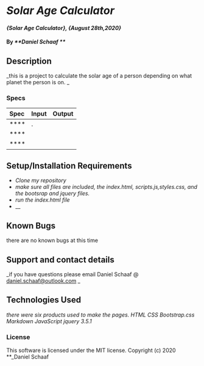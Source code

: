 # _Solar Age Calculator_

#### _{Solar Age Calculator}, {August 28th,2020}_

#### By _**Daniel Schaaf **_

## Description

_this is a project to calculate the solar age of a person depending on what planet the person is on.  _

### Specs
| Spec | Input | Output |
| :-------------     | :------------- | :------------- |
| **** | .| |
| ****  |  |  |
| ****  | | ||

## Setup/Installation Requirements

* _Clone my repository_
* _make sure all files are included, the index.html, scripts.js,styles.css, and the bootsrap and jquery files._
* _run the index.html file_
* __










## Known Bugs

there are no known bugs at this time
## Support and contact details

_if you have questions please email Daniel Schaaf @ daniel.schaaf@outlook.com _

## Technologies Used

_there were six products used to make the pages. HTML CSS Bootstrap.css Markdown JavaScript jquery 3.5.1_

### License

This software is licensed under the MIT license.
Copyright (c) 2020 **_Daniel Schaaf